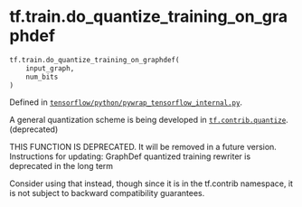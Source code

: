 <div itemscope itemtype="http://developers.google.com/ReferenceObject">
<meta itemprop="name" content="tf.train.do_quantize_training_on_graphdef" />
<meta itemprop="path" content="Stable" />
</div>

# tf.train.do_quantize_training_on_graphdef

``` python
tf.train.do_quantize_training_on_graphdef(
    input_graph,
    num_bits
)
```



Defined in [`tensorflow/python/pywrap_tensorflow_internal.py`](/code/stable/tensorflow/python/pywrap_tensorflow_internal.py).

A general quantization scheme is being developed in <a href="../../tf/contrib/quantize.md"><code>tf.contrib.quantize</code></a>. (deprecated)

THIS FUNCTION IS DEPRECATED. It will be removed in a future version.
Instructions for updating:
GraphDef quantized training rewriter is deprecated in the long term

Consider using that instead, though since it is in the tf.contrib namespace,
it is not subject to backward compatibility guarantees.